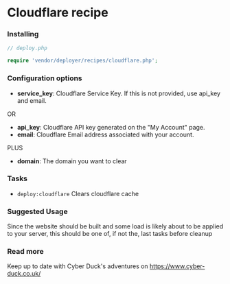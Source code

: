 # Cloudflare recipe

### Installing

```php
// deploy.php

require 'vendor/deployer/recipes/cloudflare.php';
```

### Configuration options

- **service_key**: Cloudflare Service Key. If this is not provided, use api_key and email.

OR

- **api_key**: Cloudflare API key generated on the "My Account" page.
- **email**: Cloudflare Email address associated with your account.

PLUS

- **domain**: The domain you want to clear


### Tasks

- `deploy:cloudflare` Clears cloudflare cache

### Suggested Usage

Since the website should be built and some load is likely about to be applied to your server, this should be one of,
if not the, last tasks before cleanup

### Read more

Keep up to date with Cyber Duck's adventures on https://www.cyber-duck.co.uk/